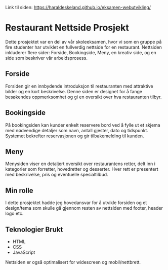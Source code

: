 Link til siden: https://haraldeskeland.github.io/eksamen-webutvikling/

# Restaurant Nettside Prosjekt

Dette prosjektet var en del av vår skoleeksamen, hvor vi som en gruppe på fire studenter har utviklet en fullverdig nettside for en restaurant. Nettsiden inkluderer flere sider: Forside, Bookingside, Meny, en kreativ side, og en side som beskriver vår arbeidsprosess.

## Forside

Forsiden gir en innbydende introduksjon til restauranten med attraktive bilder og en kort beskrivelse. Denne siden er designet for å fange besøkendes oppmerksomhet og gi en oversikt over hva restauranten tilbyr.

## Bookingside

På bookingsiden kan kunder enkelt reservere bord ved å fylle ut et skjema med nødvendige detaljer som navn, antall gjester, dato og tidspunkt. Systemet bekrefter reservasjonen og gir tilbakemelding til kunden.

## Meny

Menysiden viser en detaljert oversikt over restaurantens retter, delt inn i kategorier som forretter, hovedretter og desserter. Hver rett er presentert med beskrivelse, pris og eventuelle spesialtilbud.

## Min rolle
I dette prosjektet hadde jeg hovedansvar for å utvikle forsiden og et design/tema som skulle gå gjennom resten av nettsiden med footer, header logo etc.

## Teknologier Brukt

- HTML
- CSS
- JavaScript

Nettsiden er også optimalisert for widescreen og mobil/nettbrett.
